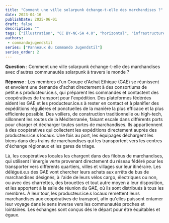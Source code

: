 ```yaml
---
title: "Comment une ville solarpunk échange-t-elle des marchandises ?"
date: 2023-04-16
publishDate: 2025-06-01
draft: false
description: ""
tags: ["illustration", "CC BY-NC-SA 4.0", "horizontal", "infrastructure", "transport"]
authors:
 - commandojugendstil
series: ["Panneaux du Commando Jugendstil"]
series_order: 2
---
```


**Question** : 
Comment une ville solarpunk échange-t-elle des marchandises avec d'autres communautés solarpunk à travers le monde ?

**Réponse** :
Les membres d'un Groupe d'Achat Ethique (GAE) se réunissent et envoient une demande d'achat directement à des consortiums de petit.e.s producteur.ice.s, qui préparent les commandes et contactent des coopératives de transport pour l'expédition. Des plateformes fédérées aident les GAE et les producteur.ice.s à rester en contact et à planifier des expéditions régulières et ponctuelles de la manière la plus efficace et la plus efficiente possible. Des voiliers, de construction traditionnelle ou high-tech, sillonnent les routes de la Méditerranée, faisant escale dans différents ports pour charger et décharger toutes sortes de marchandises. Ils appartiennent à des coopératives qui collectent les expéditions directement auprès des producteur.ice.s locaux. Une fois au port, les équipages déchargent les biens dans des trains de marchandises qui les transportent vers les centres d'échange régionaux et les gares de triage. 

Là, les coopératives locales les chargent dans des filobus de marchandises, qui utilisent l'énergie verte provenant directement du réseau fédéré pour les transporter vers différents quartiers, villes et villages sur leur itinéraire. Les délégué.e.s des GAE vont chercher leurs achats aux arrêts de bus de marchandises désignés, à l'aide de leurs vélos cargo, électriques ou non, ou avec des charrettes, des brouettes et tout autre moyen à leur disposition, et les apportent à la salle de réunion du GAE, où ils sont distribués à tous les membres. À leur tour, les producteur.ice.s locaux remettent leurs marchandises aux coopératives de transport, afin qu'elles puissent entamer leur voyage dans le sens inverse vers les communautés proches et lointaines. 
Les échanges sont conçus dès le départ pour être équitables et égaux.
